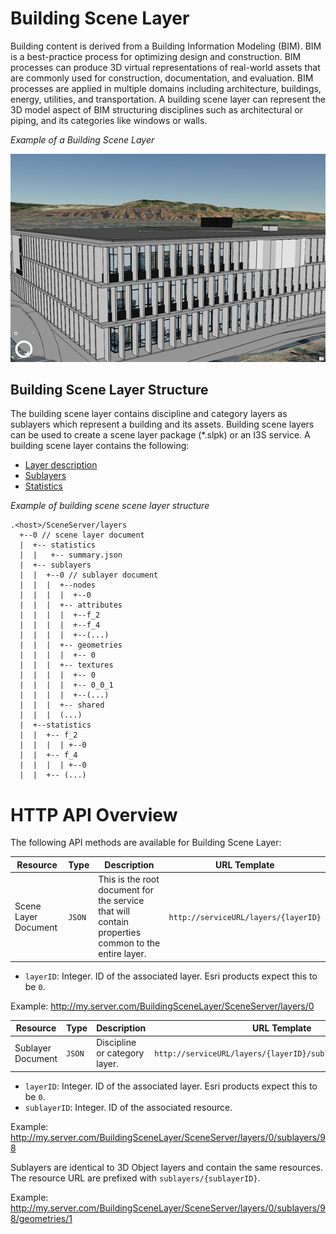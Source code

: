 # Building Scene Layer

Building content is derived from a Building Information Modeling (BIM). BIM is a best-practice process for optimizing design and construction. BIM processes can produce 3D virtual representations of real-world assets that are commonly used for construction, documentation, and evaluation. BIM processes are applied in multiple domains including architecture, buildings, energy, utilities, and transportation. A building scene layer can represent the 3D model aspect of BIM structuring disciplines such as architectural or piping, and its categories like windows or walls.

*Example of a Building Scene Layer*

![Building Scene Layer](../img/buildingSceneLayer.png)

## Building Scene Layer Structure
The building scene layer contains discipline and category layers as sublayers which represent a building and its assets. Building scene layers can be used to create a scene layer package (*.slpk) or an I3S service. A building scene layer contains the following:

- [Layer description](layer.bld.md)
- [Sublayers](sublayer.bld.md)
- [Statistics](statsummary.bld.md)

*Example of building scene scene layer structure*

```
.<host>/SceneServer/layers
  +--0 // scene layer document
  |  +-- statistics
  |  |   +-- summary.json
  |  +-- sublayers
  |  |  +--0 // sublayer document
  |  |  |  +--nodes
  |  |  |  |  +--0
  |	 |  |  +-- attributes
  |	 |  |  |  +--f_2
  |  |  |  |  +--f_4
  |  |  |  |  +--(...)
  |  |  |  +-- geometries
  |  |  |  |  +-- 0
  |  |  |  +-- textures
  |  |  |  |  +-- 0
  |  |  |  |  +-- 0_0_1
  |  |  |  |  +--(...)
  |  |  |  +-- shared 
  |  |  |  (...) 
  |  +--statistics
  |  |  +-- f_2
  |  |  |  | +--0
  |  |  +-- f_4
  |  |  |  | +--0
  |  |  +-- (...)
```
# HTTP API Overview

The following API methods are available for Building Scene Layer:

| Resource             | Type   | Description                                                  | URL Template                         |
| -------------------- | ------ | ------------------------------------------------------------ | ------------------------------------ |
| Scene Layer Document | `JSON` | This is the root document for the service that will contain properties common to the entire layer. | `http://serviceURL/layers/{layerID}` |

- `layerID`: Integer. ID of the associated layer. Esri products expect this to be `0`.

Example: http://my.server.com/BuildingSceneLayer/SceneServer/layers/0



| Resource          | Type   | Description                   | URL Template                                                |
| ----------------- | ------ | ----------------------------- | ----------------------------------------------------------- |
| Sublayer Document | `JSON` | Discipline or category layer. | `http://serviceURL/layers/{layerID}/sublayers/{sublayerID}` |

- `layerID`: Integer. ID of the associated layer. Esri products expect this to be `0`.
- `sublayerID`: Integer. ID of the associated resource. 

Example: http://my.server.com/BuildingSceneLayer/SceneServer/layers/0/sublayers/98



Sublayers are identical to 3D Object layers and contain the same resources. The resource URL are prefixed with `sublayers/{sublayerID}`.

Example:  http://my.server.com/BuildingSceneLayer/SceneServer/layers/0/sublayers/98/geometries/1